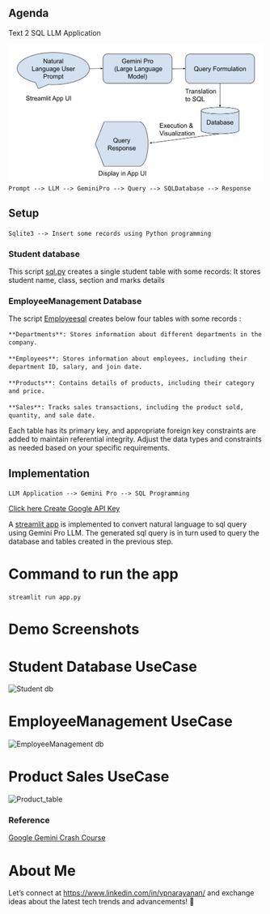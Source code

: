 ## Agenda

Text 2 SQL LLM Application

![Control Flow Diagram](https://github.com/nVidiaPriyadarshini/DataScienceLearning/blob/main/Text2SQLAppGeminiPro/assets/Text2SQL.png)
```Prompt --> LLM --> GeminiPro --> Query --> SQLDatabase --> Response```

## Setup

```Sqlite3 --> Insert some records using Python programming```

### Student database
This script [sql.py](https://github.com/nVidiaPriyadarshini/DataScienceLearning/blob/main/Text2SQLAppGeminiPro/sql.py) creates a single student table with some records:
It stores student name, class, section and marks details

### EmployeeManagement Database
   The script [Employeesql](https://github.com/nVidiaPriyadarshini/DataScienceLearning/blob/main/Text2SQLAppGeminiPro/employeesql.py) creates below four tables with some records :

    **Departments**: Stores information about different departments in the company.

    **Employees**: Stores information about employees, including their department ID, salary, and join date.

    **Products**: Contains details of products, including their category and price.

    **Sales**: Tracks sales transactions, including the product sold, quantity, and sale date.

Each table has its primary key, and appropriate foreign key constraints are added to maintain referential integrity. 
Adjust the data types and constraints as needed based on your specific requirements.

## Implementation
```LLM Application --> Gemini Pro --> SQL Programming```

[Click here Create Google API Key](https://makersuite.google.com/app/apikey)

A [streamlit app](https://github.com/nVidiaPriyadarshini/DataScienceLearning/blob/main/Text2SQLAppGeminiPro/app.py) is implemented to convert natural language to sql query using Gemini Pro LLM.
The generated sql query is in turn used to query the database and tables created in the previous step.

# Command to run the app

```streamlit run app.py```

# Demo Screenshots

# Student Database UseCase
![Student db](https://github.com/nVidiaPriyadarshini/DataScienceLearning/blob/main/Text2SQLAppGeminiPro/assets/AverageMarksClassWise.png)

# EmployeeManagement UseCase

![EmployeeManagement db](https://github.com/nVidiaPriyadarshini/DataScienceLearning/blob/main/Text2SQLAppGeminiPro/assets/Highest_Paid_Employee.png)

# Product Sales UseCase
![Product_table](https://github.com/nVidiaPriyadarshini/DataScienceLearning/blob/main/Text2SQLAppGeminiPro/assets/Total_Revenue_by_category.png)

### Reference
[Google Gemini Crash Course](https://github.com/krishnaik06/Google-Gemini-Crash-Course/tree/main/sqlllm)

# About Me
Let’s connect at https://www.linkedin.com/in/vpnarayanan/ and exchange ideas about the latest tech trends and advancements! 🌟